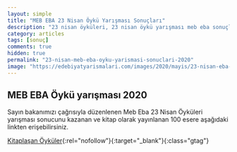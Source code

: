 ```yaml
---
layout: simple
title: "MEB EBA 23 Nisan Öykü Yarışması Sonuçları"
description: "23 nisan öyküleri, 23 nisan öykü yarışması meb eba sonuçları, meb öykü yarışması 2020"
category: articles
tags: [sonuç]
comments: true
hidden: true
permalink: "23-nisan-meb-eba-oyku-yarismasi-sonuclari-2020"
image: "https://edebiyatyarismalari.com/images/2020/mayis/23-nisan-eba-meb-oyku-yarismasi-sonuclari.JPG"
---
```


## MEB EBA Öykü yarışması 2020  

Sayın bakanımızı çağrısıyla düzenlenen Meb Eba 23 Nisan Öyküleri yarışması sonucunu kazanan ve kitap olarak yayınlanan 100 esere aşağıdaki linkten erişebilirsiniz.

[Kitaplaşan Öyküler](http://cdn.eba.gov.tr/oykuler/?ref=edebiyatyarismalari.com){:rel="nofollow"}{:target="_blank"}{:class="gtag"}